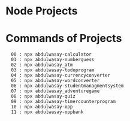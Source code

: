 # Node Projects
 # Commands of Projects
      00 : npx abdulwasay-calculator
      01 : npx abdulwasay-numberguess
      02 : npx abdulwasay_atm
      03 : npx abdulwasay-todoprogram
      04 : npx abdulwasay-currencyconverter
      05 : npx abdulwasay-wordconverter
      06 : npx abdulwasay-studentmanagmentsystem
      07 : npx abdulwasay_adventuregame
      08 : npx abdulwasay-quiz
      09 : npx abdulwasay-timercounterprogram
      10 : npx abdulwasay-opp
      11 : npx abdulwasay-oppbank

